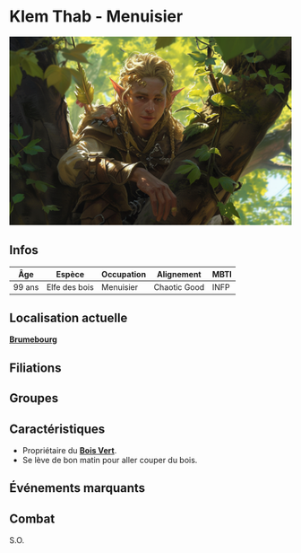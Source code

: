 # Klem Thab - Menuisier
![Menuisier](../../../_images/carpenter_elf.png)

## Infos 

| Âge | Espèce | Occupation | Alignement | MBTI |
| --- | ------ | ---------- | ---------- | ---- |
| 99 ans | Elfe des bois | Menuisier | Chaotic Good | INFP |

## Localisation actuelle
[**Brumebourg**](../../VILLES/Brumebourg.md)

## Filiations
## Groupes 

## Caractéristiques
* Propriétaire du [**Bois Vert**](../../VILLES/Brumebourg.md#le-bois-vert---menuiserie).
* Se lève de bon matin pour aller couper du bois.

## Événements marquants

## Combat
S.O.
